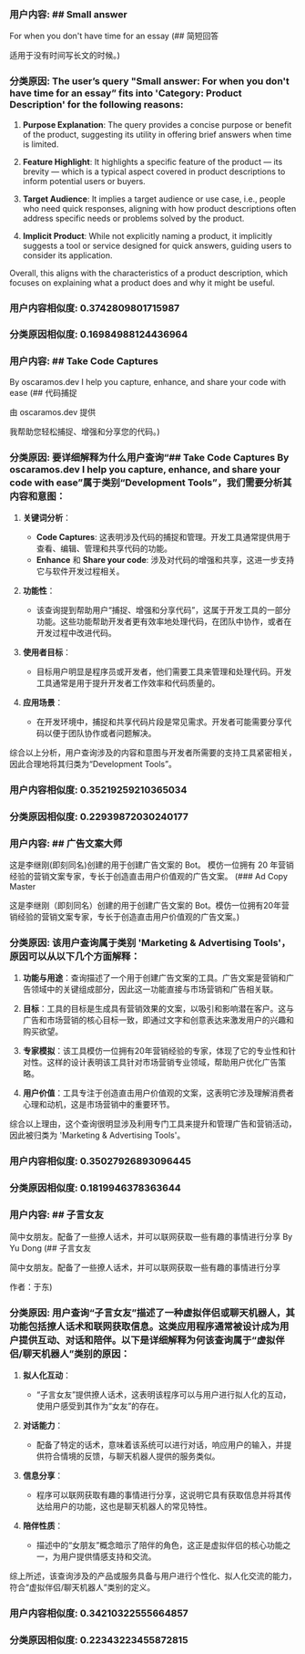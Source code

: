 ### 用户内容: ## Small answer
For when you don't have time for an essay (## 简短回答

适用于没有时间写长文的时候。)

### 分类原因: The user’s query "Small answer: For when you don't have time for an essay” fits into 'Category: Product Description' for the following reasons:

1. **Purpose Explanation**: The query provides a concise purpose or benefit of the product, suggesting its utility in offering brief answers when time is limited.

2. **Feature Highlight**: It highlights a specific feature of the product — its brevity — which is a typical aspect covered in product descriptions to inform potential users or buyers.

3. **Target Audience**: It implies a target audience or use case, i.e., people who need quick responses, aligning with how product descriptions often address specific needs or problems solved by the product.

4. **Implicit Product**: While not explicitly naming a product, it implicitly suggests a tool or service designed for quick answers, guiding users to consider its application. 

Overall, this aligns with the characteristics of a product description, which focuses on explaining what a product does and why it might be useful.

### 用户内容相似度: 0.3742809801715987

### 分类原因相似度: 0.16984988124436964






### 用户内容: ## Take Code Captures
By oscaramos.dev
I help you capture, enhance, and share your code with ease (## 代码捕捉

由 oscaramos.dev 提供

我帮助您轻松捕捉、增强和分享您的代码。)

### 分类原因: 要详细解释为什么用户查询“## Take Code Captures By oscaramos.dev I help you capture, enhance, and share your code with ease”属于类别“Development Tools”，我们需要分析其内容和意图：

1. **关键词分析**：
   - **Code Captures**: 这表明涉及代码的捕捉和管理。开发工具通常提供用于查看、编辑、管理和共享代码的功能。
   - **Enhance** 和 **Share your code**: 涉及对代码的增强和共享，这进一步支持它与软件开发过程相关。

2. **功能性**：
   - 该查询提到帮助用户“捕捉、增强和分享代码”，这属于开发工具的一部分功能。这些功能帮助开发者更有效率地处理代码，在团队中协作，或者在开发过程中改进代码。

3. **使用者目标**：
   - 目标用户明显是程序员或开发者，他们需要工具来管理和处理代码。开发工具通常是用于提升开发者工作效率和代码质量的。

4. **应用场景**：
   - 在开发环境中，捕捉和共享代码片段是常见需求。开发者可能需要分享代码以便于团队协作或者问题解决。

综合以上分析，用户查询涉及的内容和意图与开发者所需要的支持工具紧密相关，因此合理地将其归类为“Development Tools”。

### 用户内容相似度: 0.35219259210365034

### 分类原因相似度: 0.22939872030240177






### 用户内容: ## 广告文案大师
这是李继刚(即刻同名)创建的用于创建广告文案的 Bot。 模仿一位拥有 20 年营销经验的营销文案专家，专长于创造直击用户价值观的广告文案。 (### Ad Copy Master

这是李继刚（即刻同名）创建的用于创建广告文案的 Bot。模仿一位拥有20年营销经验的营销文案专家，专长于创造直击用户价值观的广告文案。)

### 分类原因: 该用户查询属于类别 'Marketing & Advertising Tools'，原因可以从以下几个方面解释：

1. **功能与用途**：查询描述了一个用于创建广告文案的工具。广告文案是营销和广告领域中的关键组成部分，因此这一功能直接与市场营销和广告相关联。

2. **目标**：工具的目标是生成具有营销效果的文案，以吸引和影响潜在客户。这与广告和市场营销的核心目标一致，即通过文字和创意表达来激发用户的兴趣和购买欲望。

3. **专家模拟**：该工具模仿一位拥有20年营销经验的专家，体现了它的专业性和针对性。这样的设计表明该工具针对市场营销专业领域，帮助用户优化广告策略。

4. **用户价值**：工具专注于创造直击用户价值观的文案，这表明它涉及理解消费者心理和动机，这是市场营销中的重要环节。

综合以上理由，这个查询很明显涉及利用专门工具来提升和管理广告和营销活动，因此被归类为 'Marketing & Advertising Tools'。

### 用户内容相似度: 0.35027926893096445

### 分类原因相似度: 0.1819946378363644






### 用户内容: ## 子言女友
简中女朋友。配备了一些撩人话术，并可以联网获取一些有趣的事情进行分享
By Yu Dong (## 子言女友

简中女朋友。配备了一些撩人话术，并可以联网获取一些有趣的事情进行分享

作者：于东)

### 分类原因: 用户查询“子言女友”描述了一种虚拟伴侣或聊天机器人，其功能包括撩人话术和联网获取信息。这类应用程序通常被设计成为用户提供互动、对话和陪伴。以下是详细解释为何该查询属于“虚拟伴侣/聊天机器人”类别的原因：

1. **拟人化互动**：
   - “子言女友”提供撩人话术，这表明该程序可以与用户进行拟人化的互动，使用户感受到其作为“女友”的存在。

2. **对话能力**：
   - 配备了特定的话术，意味着该系统可以进行对话，响应用户的输入，并提供符合情境的反馈，与聊天机器人提供的服务类似。

3. **信息分享**：
   - 程序可以联网获取有趣的事情进行分享，这说明它具有获取信息并将其传达给用户的功能，这也是聊天机器人的常见特性。

4. **陪伴性质**：
   - 描述中的“女朋友”概念暗示了陪伴的角色，这正是虚拟伴侣的核心功能之一，为用户提供情感支持和交流。

综上所述，该查询涉及的产品或服务具备与用户进行个性化、拟人化交流的能力，符合“虚拟伴侣/聊天机器人”类别的定义。

### 用户内容相似度: 0.34210322555664857

### 分类原因相似度: 0.22343223455872815






